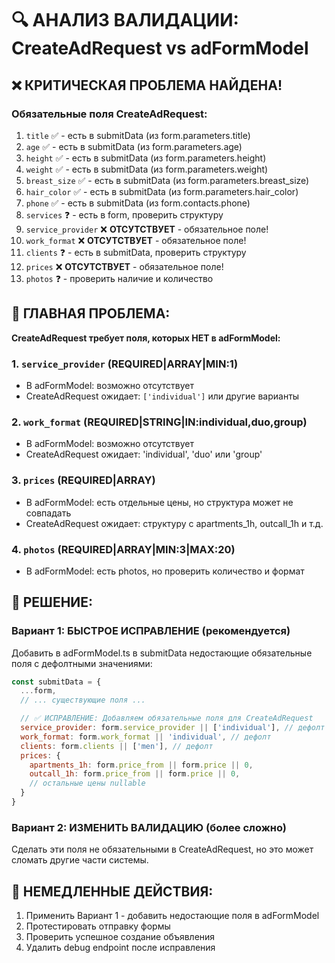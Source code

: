 # 🔍 АНАЛИЗ ВАЛИДАЦИИ: CreateAdRequest vs adFormModel

## ❌ КРИТИЧЕСКАЯ ПРОБЛЕМА НАЙДЕНА!

### Обязательные поля CreateAdRequest:
1. `title` ✅ - есть в submitData (из form.parameters.title)
2. `age` ✅ - есть в submitData (из form.parameters.age)
3. `height` ✅ - есть в submitData (из form.parameters.height)
4. `weight` ✅ - есть в submitData (из form.parameters.weight)
5. `breast_size` ✅ - есть в submitData (из form.parameters.breast_size)
6. `hair_color` ✅ - есть в submitData (из form.parameters.hair_color)
7. `phone` ✅ - есть в submitData (из form.contacts.phone)
8. `services` ❓ - есть в form, проверить структуру
9. `service_provider` ❌ **ОТСУТСТВУЕТ** - обязательное поле!
10. `work_format` ❌ **ОТСУТСТВУЕТ** - обязательное поле!
11. `clients` ❓ - есть в submitData, проверить структуру
12. `prices` ❌ **ОТСУТСТВУЕТ** - обязательное поле!
13. `photos` ❓ - проверить наличие и количество

## 🚨 ГЛАВНАЯ ПРОБЛЕМА:

**CreateAdRequest требует поля, которых НЕТ в adFormModel:**

### 1. `service_provider` (REQUIRED|ARRAY|MIN:1)
- В adFormModel: возможно отсутствует
- CreateAdRequest ожидает: `['individual']` или другие варианты

### 2. `work_format` (REQUIRED|STRING|IN:individual,duo,group)
- В adFormModel: возможно отсутствует
- CreateAdRequest ожидает: 'individual', 'duo' или 'group'

### 3. `prices` (REQUIRED|ARRAY)
- В adFormModel: есть отдельные цены, но структура может не совпадать
- CreateAdRequest ожидает: структуру с apartments_1h, outcall_1h и т.д.

### 4. `photos` (REQUIRED|ARRAY|MIN:3|MAX:20)
- В adFormModel: есть photos, но проверить количество и формат

## 🎯 РЕШЕНИЕ:

### Вариант 1: БЫСТРОЕ ИСПРАВЛЕНИЕ (рекомендуется)
Добавить в adFormModel.ts в submitData недостающие обязательные поля с дефолтными значениями:

```javascript
const submitData = {
  ...form,
  // ... существующие поля ...

  // ✅ ИСПРАВЛЕНИЕ: Добавляем обязательные поля для CreateAdRequest
  service_provider: form.service_provider || ['individual'], // дефолт
  work_format: form.work_format || 'individual', // дефолт
  clients: form.clients || ['men'], // дефолт
  prices: {
    apartments_1h: form.price_from || form.price || 0,
    outcall_1h: form.price_from || form.price || 0,
    // остальные цены nullable
  }
}
```

### Вариант 2: ИЗМЕНИТЬ ВАЛИДАЦИЮ (более сложно)
Сделать эти поля не обязательными в CreateAdRequest, но это может сломать другие части системы.

## 🔧 НЕМЕДЛЕННЫЕ ДЕЙСТВИЯ:
1. Применить Вариант 1 - добавить недостающие поля в adFormModel
2. Протестировать отправку формы
3. Проверить успешное создание объявления
4. Удалить debug endpoint после исправления